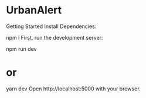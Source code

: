 ﻿# UrbanAlert

Getting Started
Install Dependencies:

npm i
First, run the development server:

npm run dev
# or
yarn dev
Open http://localhost:5000 with your browser.
